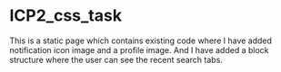 # ICP2_css_task
This is a static page which contains existing code where I have added notification icon image and a profile image. And I have added a block structure where the user can see the recent search tabs.
